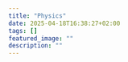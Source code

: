 ```yaml
---
title: "Physics"
date: 2025-04-18T16:38:27+02:00
tags: []
featured_image: ""
description: ""
---
```

